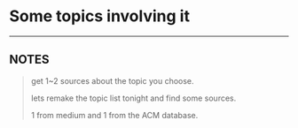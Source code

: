 # Some topics involving it



---

## __NOTES__

> get 1~2 sources about the topic you choose.
>
> lets remake the topic list tonight and find some sources.
>
> 1 from medium and 1 from the ACM database.
